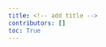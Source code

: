 ```yaml
---
title: <!-- add title -->
contributors: []
toc: True
---
```


# <!-- Title -->


<!-- ## Resources
Please find below resources concerning --add title/topic--- in form of training, guidance and/or tools.

{{< resources-per-page-topics >}}
 -->
